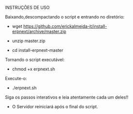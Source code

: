 INSTRUÇÕES DE USO

Baixando,descompactando o script e entrando no diretório:

* wget https://github.com/erickalmeida-it/install-erpnext/archive/master.zip

* unzip master.zip

* cd install-erpnext-master   

Tornando o script executável:

* chmod +x erpnext.sh

Execute-o:

* ./erpnext.sh

Siga os passos interativos e leia atentamente cada um deles!!

- O Servidor reiniciará após o final do script.
